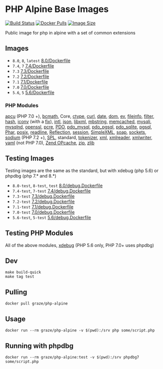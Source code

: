 # PHP Alpine Base Images

[![Build Status](https://img.shields.io/travis/graze/docker-php-alpine/master.svg)](https://travis-ci.org/graze/docker-php-alpine)
[![Docker Pulls](https://img.shields.io/docker/pulls/graze/php-alpine.svg)](https://hub.docker.com/r/graze/php-alpine/)
[![Image Size](https://images.microbadger.com/badges/image/graze/php-alpine.svg)](https://microbadger.com/images/graze/php-alpine)

Public image for php in alpine with a set of common extensions

## Images

- `8.0`, `8`, `latest` [8.0/Dockerfile](https://github.com/graze/docker-php-alpine/blob/master/8.0/Dockerfile)
- `7.4`, `7` [7.4/Dockerfile](https://github.com/graze/docker-php-alpine/blob/master/7.4/Dockerfile)
- `7.3` [7.3/Dockerfile](https://github.com/graze/docker-php-alpine/blob/master/7.3/Dockerfile)
- `7.2` [7.2/Dockerfile](https://github.com/graze/docker-php-alpine/blob/master/7.2/Dockerfile)
- `7.1` [7.1/Dockerfile](https://github.com/graze/docker-php-alpine/blob/master/7.1/Dockerfile)
- `7.0` [7.0/Dockerfile](https://github.com/graze/docker-php-alpine/blob/master/7.0/Dockerfile)
- `5.6`, `5` [5.6/Dockerfile](https://github.com/graze/docker-php-alpine/blob/master/5.6/Dockerfile)

### PHP Modules

[apcu](http://php.net/manual/en/book.apcu.php) (PHP 7.0 +), [bcmath](http://php.net/manual/en/book.bc.php), Core,
[ctype](http://php.net/manual/en/book.ctype.php), [curl](http://php.net/manual/en/book.curl.php),
[date](http://php.net/manual/en/book.datetime.php), [dom](http://php.net/manual/en/book.dom.php),
[ev](http://php.net/manual/en/book.ev.php), [fileinfo](http://php.net/manual/en/book.fileinfo.php),
[filter](http://php.net/manual/en/book.filter.php), [hash](http://php.net/manual/en/book.hash.php),
[iconv](http://php.net/manual/en/book.iconv.php) (with a [fix](https://github.com/docker-library/php/issues/240)),
[intl](http://php.net/manual/en/book.intl.php), [json](http://php.net/manual/en/book.json.php),
[libxml](http://php.net/manual/en/book.libxml.php), [mbstring](http://php.net/manual/en/book.mbstring.php),
[memcached](http://php.net/manual/en/book.memcached.php), [mysqli](http://php.net/manual/en/book.mysqli.php),
[mysqlnd](http://php.net/manual/en/book.mysqlnd.php), [openssl](http://php.net/manual/en/book.openssl.php),
[pcre](http://php.net/manual/en/book.pcre.php), [PDO](http://php.net/manual/en/book.pdo.php),
[pdo_mysql](http://php.net/manual/en/ref.pdo-mysql.php), [pdo_pgsql](http://php.net/manual/en/ref.pdo-pgsql.php),
[pdo_sqlite](http://php.net/manual/en/ref.pdo-sqlite.php), [pgsql](http://php.net/manual/en/book.pgsql.php),
[Phar](http://php.net/manual/en/book.phar.php), [posix](http://php.net/manual/en/book.posix.php),
[readline](http://php.net/manual/en/book.readline.php), [Reflection](http://php.net/manual/en/book.reflection.php),
[session](http://php.net/manual/en/book.session.php), [SimpleXML](http://php.net/manual/en/book.simplexml.php),
[soap](http://php.net/manual/en/book.soap.php), [sockets](http://php.net/manual/en/book.sockets.php),
[sodium](http://php.net/manual/en/book.sodium.php) (PHP 7.2 +), [SPL](http://php.net/manual/en/book.spl.php),
standard, [tokenizer](http://php.net/manual/en/book.tokenizer.php), [xml](http://php.net/manual/en/book.xml.php),
[xmlreader](http://php.net/manual/en/book.xmlreader.php), [xmlwriter](http://php.net/manual/en/book.xmlwriter.php),
[yaml](http://php.net/manual/en/book.yaml.php) (not PHP 7.0), [Zend OPcache](http://php.net/manual/en/book.opcache.php),
[zip](http://php.net/manual/en/book.zip.php), [zlib](http://php.net/manual/en/book.zlib.php)

## Testing Images

Testing images are the same as the standard, but with xdebug (php 5.6) or phpdbg (php 7.* and 8.*)

- `8.0-test`, `8-test`, `test` [8.0/debug.Dockerfile](https://github.com/graze/docker-php-alpine/blob/master/8.0/debug.Dockerfile)
- `7.4-test`, `7-test` [7.4/debug.Dockerfile](https://github.com/graze/docker-php-alpine/blob/master/7.4/debug.Dockerfile)
- `7.3-test` [7.3/debug.Dockerfile](https://github.com/graze/docker-php-alpine/blob/master/7.3/debug.Dockerfile)
- `7.2-test` [7.2/debug.Dockerfile](https://github.com/graze/docker-php-alpine/blob/master/7.2/debug.Dockerfile)
- `7.1-test` [7.1/debug.Dockerfile](https://github.com/graze/docker-php-alpine/blob/master/7.1/debug.Dockerfile)
- `7.0-test` [7.0/debug.Dockerfile](https://github.com/graze/docker-php-alpine/blob/master/7.0/debug.Dockerfile)
- `5.6-test`, `5-test` [5.6/debug.Dockerfile](https://github.com/graze/docker-php-alpine/blob/master/5.6/debug.Dockerfile)

## Testing PHP Modules

All of the above modules, [xdebug](https://xdebug.org/) (PHP 5.6 only, PHP 7.0+ uses phpdbg)

## Dev

```
make build-quick
make tag test
```

## Pulling

```
docker pull graze/php-alpine
```

## Usage

```
docker run --rm graze/php-alpine -v $(pwd):/srv php some/script.php
```

## Running with phpdbg

```
docker run --rm graze/php-alpine:test -v $(pwd):/srv phpdbg7 some/script.php
```

